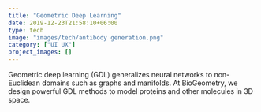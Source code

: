 ```yaml
---
title: "Geometric Deep Learning"
date: 2019-12-23T21:58:10+06:00
type: tech
image: "images/tech/antibody generation.png"
category: ["UI UX"]
project_images: []
---
```


Geometric deep learning (GDL) generalizes neural networks to non-Euclidean domains such as graphs and manifolds. At BioGeometry, we design powerful GDL methods to model proteins and other molecules in 3D space.
